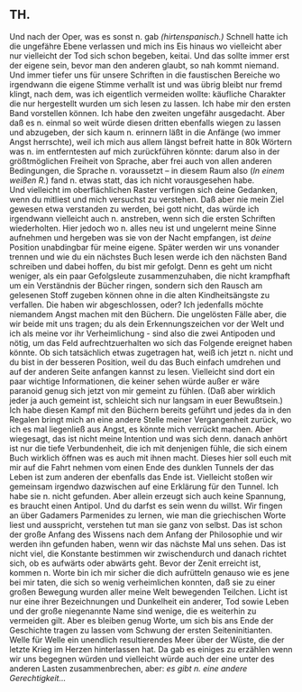 ## TH.
Und nach der Oper, was es sonst n. gab *(hirtenspanisch.)* Schnell hatte ich die ungefähre Ebene verlassen und mich ins Eis hinaus wo vielleicht aber nur vielleicht der Tod sich schon begeben, keitai. Und das sollte immer erst der eigene sein, bevor man den anderen glaubt, so nah kommt niemand.    
 Und immer tiefer uns für unsere Schriften in die faustischen Bereiche wo irgendwann die eigene Stimme verhallt ist und was übrig bleibt nur fremd klingt, nach dem, was ich eigentlich vermeiden wollte: käufliche Charakter die nur hergestellt wurden um sich lesen zu lassen. Ich habe mir den ersten Band vorstellen können. Ich habe den zweiten ungefähr ausgedacht. Aber daß es n. einmal so weit würde diesen dritten ebenfalls wiegen zu lassen und abzugeben, der sich kaum n. erinnern läßt in die Anfänge (wo immer Angst herrschte), weil ich mich aus allem längst befreit hatte in 80k Wörtern was n. im entferntesten auf mich zurückführen könnte: darum also in der größtmöglichen Freiheit von Sprache, aber frei auch von allen anderen Bedingungen, die Sprache n. voraussetzt – in diesem Raum also (*In einem weißen R.*) fand n. etwas statt, das ich nicht vorausgesehen habe.   
Und vielleicht im oberflächlichen Raster verfingen sich deine Gedanken, wenn du mitliest und mich versuchst zu verstehen. Daß aber nie mein Ziel gewesen etwa verstanden zu werden, bei gott nicht, das würde ich irgendwann vielleicht auch n. anstreben, wenn sich die ersten Schriften wiederholten. Hier jedoch wo n. alles neu ist und ungelernt meine Sinne aufnehmen und hergeben was sie von der Nacht empfangen, ist *deine* Position unabdingbar für meine eigene. Später werden wir uns vonander trennen und wie du ein nächstes Buch lesen werde ich den nächsten Band schreiben und dabei hoffen, du bist mir gefolgt. Denn es geht um nicht weniger, als ein paar Gefolgsleute zusammenzuhaben, die nicht krampfhaft um ein Verständnis der Bücher ringen, sondern sich den Rausch am gelesenen Stoff zugeben können ohne in die alten Kindheitsängste zu verfallen. Die haben wir abgeschlossen, oder? Ich jedenfalls möchte niemandem Angst machen mit den Büchern. Die ungelösten Fälle aber, die wir beide mit uns tragen; du als dein Erkennungszeichen vor der Welt und ich als meine vor ihr Verheimlichung - sind also die zwei Antipoden und nötig, um das Feld aufrechtzuerhalten wo sich das Folgende ereignet haben könnte. Ob sich tatsächlich etwas zugetragen hat, weiß ich jetzt n. nicht und du bist in der besseren Position, weil du das Buch einfach umdrehen und auf der anderen Seite anfangen kannst zu lesen. Vielleicht sind dort ein paar wichtige Informationen, die keiner sehen würde außer er wäre paranoid genug sich jetzt von mir gemeint zu fühlen. (Daß aber wirklich jeder ja auch gemeint ist, schleicht sich nur langsam in euer Bewußtsein.) Ich habe diesen Kampf mit den Büchern bereits geführt und jedes da in den Regalen bringt mich an eine andere Stelle meiner Vergangenheit zurück, wo ich es mal liegenließ aus Angst, es könnte mich verrückt machen. Aber wiegesagt, das ist nicht meine Intention und was sich denn. danach anhört ist nur die tiefe Verbundenheit, die ich mit denjenigen fühle, die sich einem Buch wirklich öffnen was es auch mit ihnen macht. Dieses hier soll euch mit mir auf die Fahrt nehmen vom einen Ende des dunklen Tunnels der das Leben ist zum anderen der ebenfalls das Ende ist. Vielleicht stoßen wir gemeinsam irgendwo dazwischen auf eine Erklärung für den Tunnel. Ich habe sie n. nicht gefunden. Aber allein erzeugt sich auch keine Spannung, es braucht einen Antipol. Und du darfst es sein wenn du willst. Wir fingen an über Gadamers Parmenides zu lernen, wie man die griechischen Worte liest und ausspricht, verstehen tut man sie ganz von selbst. Das ist schon der große Anfang des Wissens nach dem Anfang der Philosophie und wir werden ihn gefunden haben, wenn wir das nächste Mal uns sehen. Das ist nicht viel, die Konstante bestimmen wir zwischendurch und danach richtet sich, ob es aufwärts oder abwärts geht. Bevor der Zenit erreicht ist, kommen n. Worte bin ich mir sicher die dich aufrütteln genauso wie es jene bei mir taten, die sich so wenig verheimlichen konnten, daß sie zu einer großen Bewegung wurden aller meine Welt bewegenden Teilchen. Licht ist nur eine ihrer Bezeichnungen und Dunkelheit ein anderer, Tod sowie Leben und der große niegenannte Name sind wenige, die es weiterhin zu vermeiden gilt. Aber es bleiben genug Worte, um sich bis ans Ende der Geschichte tragen zu lassen vom Schwung der ersten Seiteninitianten. Welle für Welle ein unendlich resultierendes Meer über der Wüste, die der letzte Krieg im Herzen hinterlassen hat. Da gab es einiges zu erzählen wenn wir uns begegnen würden und vielleicht würde auch der eine unter des anderen Lasten zusammenbrechen, aber: *es gibt *n.* eine andere Gerechtigkeit...*    
